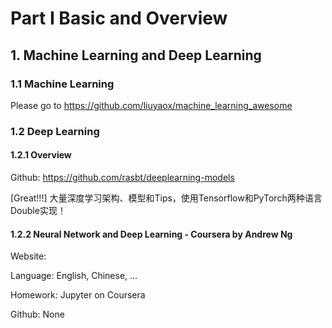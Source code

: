 

# Part I Basic and Overview

## 1. Machine Learning and Deep Learning


### 1.1 Machine Learning

Please go to <https://github.com/liuyaox/machine_learning_awesome>


### 1.2 Deep Learning

#### 1.2.1 Overview

Github: <https://github.com/rasbt/deeplearning-models>

[Great!!!] 大量深度学习架构、模型和Tips，使用Tensorflow和PyTorch两种语言Double实现！


#### 1.2.2 Neural Network and Deep Learning - Coursera by Andrew Ng

Website: 

Language: English, Chinese, ...

Homework: Jupyter on Coursera

Github: None

#### 